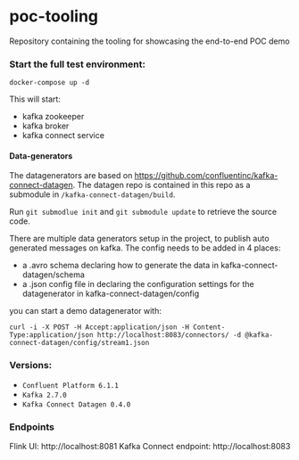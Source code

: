 # poc-tooling

Repository containing the tooling for showcasing the end-to-end POC demo

### Start the full test environment:
`docker-compose up -d`

This will start:
- kafka zookeeper
- kafka broker
- kafka connect service


#### Data-generators

The datagenerators are based on https://github.com/confluentinc/kafka-connect-datagen.
The datagen repo is contained in this repo as a submodule in `/kafka-connect-datagen/build`.

Run `git submodlue init` and `git submodule update` to retrieve the source code.

There are multiple data generators setup in the project, to publish auto generated messages on kafka.
The config needs to be added in 4 places:
- a .avro schema declaring how to generate the data in kafka-connect-datagen/schema
- a .json config file in declaring the configuration settings for the datagenerator in kafka-connect-datagen/config

you can start a demo datagenerator with:
```
curl -i -X POST -H Accept:application/json -H Content-Type:application/json http://localhost:8083/connectors/ -d @kafka-connect-datagen/config/stream1.json
```

### Versions:

- `Confluent Platform 6.1.1` 
- `Kafka 2.7.0`
- `Kafka Connect Datagen 0.4.0`



### Endpoints

Flink UI: http://localhost:8081
Kafka Connect endpoint: http://localhost:8083